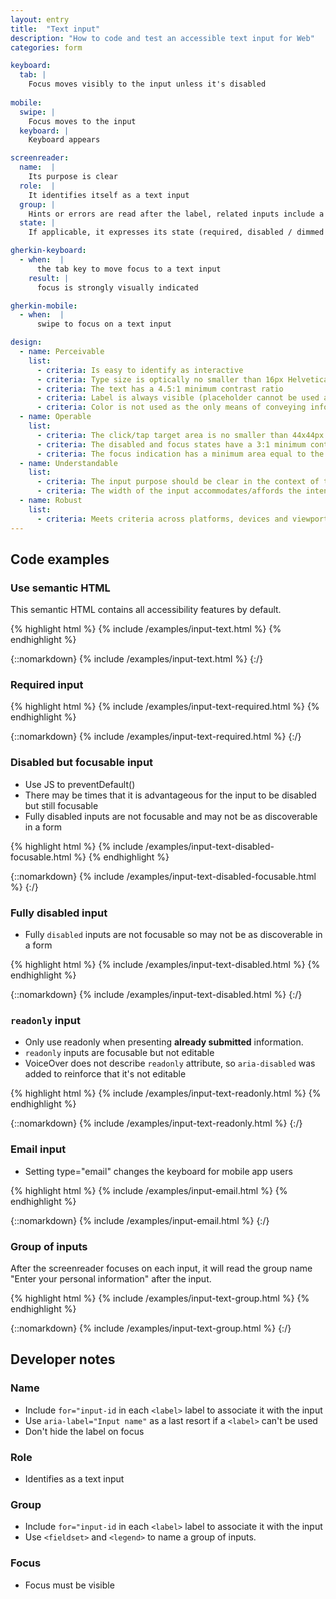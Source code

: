 ```yaml
---
layout: entry
title:  "Text input"
description: "How to code and test an accessible text input for Web"
categories: form

keyboard:
  tab: |
    Focus moves visibly to the input unless it's disabled
      
mobile:
  swipe: |
    Focus moves to the input
  keyboard: |
    Keyboard appears

screenreader:
  name:  |
    Its purpose is clear
  role:  |
    It identifies itself as a text input
  group: |
    Hints or errors are read after the label, related inputs include a group name (Ex: Enter your personal information)
  state: |
    If applicable, it expresses its state (required, disabled / dimmed / unavailable)

gherkin-keyboard: 
  - when:  |
      the tab key to move focus to a text input
    result: |
      focus is strongly visually indicated

gherkin-mobile:
  - when:  |
      swipe to focus on a text input

design:
  - name: Perceivable
    list:
      - criteria: Is easy to identify as interactive
      - criteria: Type size is optically no smaller than 16px Helvetica
      - criteria: The text has a 4.5:1 minimum contrast ratio
      - criteria: Label is always visible (placeholder cannot be used as a label)
      - criteria: Color is not used as the only means of conveying information or state (error, success, focus, disabled etc)
  - name: Operable
    list:
      - criteria: The click/tap target area is no smaller than 44x44px
      - criteria: The disabled and focus states have a 3:1 minimum contrast ratio against default
      - criteria: The focus indication has a minimum area equal to the width of the element and 2px in height
  - name: Understandable
    list:
      - criteria: The input purpose should be clear in the context of the whole page
      - criteria: The width of the input accommodates/affords the intended input, reinforcing its purpose
  - name: Robust
    list:
      - criteria: Meets criteria across platforms, devices and viewports
---
```


## Code examples

### Use semantic HTML
This semantic HTML contains all accessibility features by default. 

{% highlight html %}
{% include /examples/input-text.html %}
{% endhighlight %}

{::nomarkdown}
<example>
{% include /examples/input-text.html %}
</example>
{:/}

### Required input

{% highlight html %}
{% include /examples/input-text-required.html %}
{% endhighlight %}

{::nomarkdown}
<example>
{% include /examples/input-text-required.html %}
</example>
{:/}

### Disabled but focusable input

- Use JS to preventDefault()
- There may be times that it is advantageous for the input to be disabled but still focusable
- Fully disabled inputs are not focusable and may not be as discoverable in a form

{% highlight html %}
{% include /examples/input-text-disabled-focusable.html %}
{% endhighlight %}

{::nomarkdown}
<example>
{% include /examples/input-text-disabled-focusable.html %}
</example>
{:/}

### Fully disabled input

- Fully `disabled` inputs are not focusable so may not be as discoverable in a form

{% highlight html %}
{% include /examples/input-text-disabled.html %}
{% endhighlight %}

{::nomarkdown}
<example>
{% include /examples/input-text-disabled.html %}
</example>
{:/}


### `readonly` input

- Only use readonly when presenting **already submitted** information.
- `readonly` inputs are focusable but not editable
- VoiceOver does not describe `readonly` attribute, so `aria-disabled` was added to reinforce that it's not editable

{% highlight html %}
{% include /examples/input-text-readonly.html %}
{% endhighlight %}

{::nomarkdown}
<example>
{% include /examples/input-text-readonly.html %}
</example>
{:/}

### Email input

- Setting type="email" changes the keyboard for mobile app users

{% highlight html %}
{% include /examples/input-email.html %}
{% endhighlight %}

{::nomarkdown}
<example>
{% include /examples/input-email.html %}
</example>
{:/}

### Group of inputs

After the screenreader focuses on each input, it will read the group name "Enter your personal information" after the input.

{% highlight html %}
{% include /examples/input-text-group.html %}
{% endhighlight %}

{::nomarkdown}
<example>
{% include /examples/input-text-group.html %}
</example>
{:/}

## Developer notes

### Name
- Include `for="input-id` in each `<label>` label to associate it with the input
- Use `aria-label="Input name"` as a last resort if a `<label>` can't be used
- Don't hide the label on focus

### Role
- Identifies as a text input

### Group
- Include `for="input-id` in each `<label>` label to associate it with the input
- Use `<fieldset>` and `<legend>` to name a group of inputs.

### Focus
- Focus must be visible